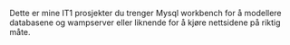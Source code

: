 Dette er mine IT1 prosjekter du trenger Mysql workbench for å modellere databasene og wampserver eller liknende for å kjøre nettsidene på riktig måte.
